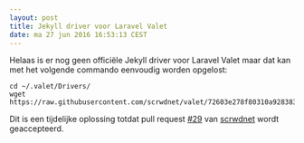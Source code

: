```yaml
---
layout: post
title: Jekyll driver voor Laravel Valet
date: ma 27 jun 2016 16:53:13 CEST
---
```


Helaas is er nog geen officiële Jekyll driver voor Laravel Valet maar dat kan met het volgende commando eenvoudig worden opgelost:

```shell
cd ~/.valet/Drivers/
wget https://raw.githubusercontent.com/scrwdnet/valet/72603e278f80310a92838370fa4326a3592b2e5f/cli/drivers/JekyllValetDriver.php
```

Dit is een tijdelijke oplossing totdat pull request [#29](https://github.com/laravel/valet/pull/29) van [scrwdnet](https://github.com/scrwdnet) wordt geaccepteerd.